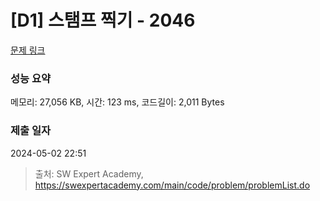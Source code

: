 # [D1] 스탬프 찍기 - 2046 

[문제 링크](https://swexpertacademy.com/main/code/problem/problemDetail.do?contestProbId=AV5QKdT6AyYDFAUq) 

### 성능 요약

메모리: 27,056 KB, 시간: 123 ms, 코드길이: 2,011 Bytes

### 제출 일자

2024-05-02 22:51



> 출처: SW Expert Academy, https://swexpertacademy.com/main/code/problem/problemList.do